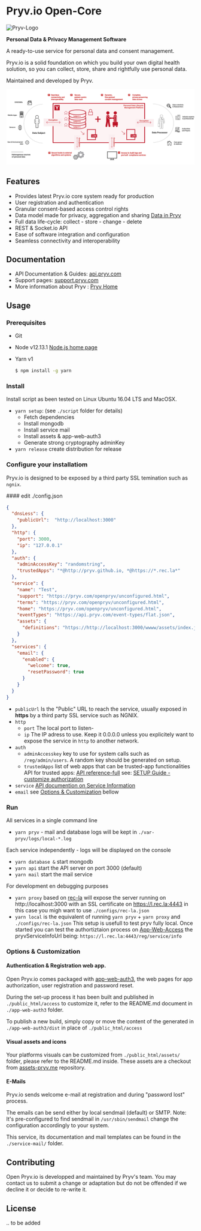 # Pryv.io Open-Core

![Pryv-Logo](https://i0.wp.com/pryv.com/wp-content/uploads/2018/06/logo-data-privacy-management-pryv.png?fit=256%2C100&ssl=1)

**Personal Data & Privacy Management Software**

A ready-to-use service for personal data and consent management.

Pryv.io is a solid foundation on which you build your own digital health solution, so you can collect, store, share and rightfully use personal data.

Maintained and developed by Pryv.

![Solution](assets/pryv.io-ecosystem.jpg)

## Features

- Provides latest Pryv.io core system ready for production
- User registration and authentication
- Granular consent-based access control rights
- Data model made for privacy, aggregation and sharing [Data in Pryv](https://pryv.com/data_in_pryv/)
- Full data life-cycle: collect - store - change - delete
- REST & Socket.io API
- Ease of software integration and configuration
- Seamless connectivity and interoperability

## Documentation

- API Documentation & Guides: [api.pryv.com](https://api.pryv.com)
- Support pages: [support.pryv.com](https://support.pryv.com)
- More information about Pryv : [Pryv Home](https://pryv.com)

## Usage

### Prerequisites

- Git
- Node v12.13.1 [Node.js home page](https://nodejs.org/)
- Yarn v1
  
  ```bash
  $ npm install -g yarn
  ```

### Install

Install script as been tested on Linux Ubuntu 16.04 LTS and MacOSX.

- `yarn setup`: (see `./script` folder for details)
  - Fetch dependencies
  - Install mongodb
  - Install service mail
  - Install assets & app-web-auth3
  - Generate strong cryptography adminKey
- `yarn release` create distribution for release

### Configure your installatiom

Pryv.io is designed to be exposed by a third party SSL temination such as `ngnix`.

#### edit ./config.json

```json
{
  "dnsLess": {
    "publicUrl":  "http://localhost:3000"
  },
  "http": {
    "port": 3000,
    "ip": "127.0.0.1"
  },
  "auth": {
    "adminAccessKey": "randomstring",
    "trustedApps": "*@http://pryv.github.io, *@https://*.rec.la*"
  },
  "service": {
    "name": "Test",
    "support": "https://pryv.com/openpryv/unconfigured.html",
    "terms": "https://pryv.com/openpryv/unconfigured.html",
    "home": "https://pryv.com/openpryv/unconfigured.html",
    "eventTypes": "https://api.pryv.com/event-types/flat.json",
    "assets": {
      "definitions": "https://http://localhost:3000/wwww/assets/index.json"
    }
  },
  "services": {
    "email": {
      "enabled": {
        "welcome": true,
        "resetPassword": true
      }
    }
  }
}
```

- `publicUrl` Is the "Public" URL to reach the service, usually exposed in **https** by a third party SSL service such as NGNIX.
- `http`
  - `port` The local port to listen-
  - `ip` The IP adress to use. Keep it 0.0.0.0 unless you explicitely want to expose the service in `http` to another network.
- `auth`
  - `adminAccesskey` key to use for system calls such as `/reg/admin/users`. A random key should be generated on setup.
  - `trustedApps` list of web apps that can be trusted-app functionalities
     API for trusted apps: [API reference-full](https://api.pryv.com/reference-full/)
    see: [SETUP Guide - customize authorization](https://api.pryv.com/customer-resources/pryv.io-setup/#customize-authorization-registration-and-reset-password-apps)
- `service` [API documention on Service Information](https://api.pryv.com/reference/#service-info)
- `email` see [Options & Customization](#custom-email) bellow

### Run

All services in a single command line

- `yarn pryv`  - mail and database logs will be kept in `./var-pryv/logs/local-*.log`

Each service independently - logs will be displayed on the console

- `yarn database &` start mongodb
- `yarn api` start the API server on port 3000 (default)
- `yarn mail` start the mail service

For development en debugging purposes 

- `yarn proxy` based on [rec-la](https://github.com/pryv/rec-la) will expose the server running on http://localhost:3000 with an SSL certificate on https://l.rec.la:4443 in this case you migh want to use `./configs/rec-la.json` 
- `yarn local` is the equivalent of running `yarn pryv` + `yarn proxy` and `./configs/rec-la.json`
  This setup is usefull to test pryv fully local. Once started you can test the authortiztaion process on [App-Web-Access](http://pryv.github.io/app-web-access/?pryvServiceInfoUrl=https://l.rec.la:4443/reg/service/info) the pryvServiceInfoUrl being: `https://l.rec.la:4443/reg/service/info`

### Options & Customization

#### Authentication & Registration web app.

Open Pryv.io comes packaged with [app-web-auth3](https://github.com/pryv/app-web-auth3), the web pages for app authorization, user registration and password reset.

During the set-up process it has been built and published in `./public_html/access` to customize it, refer to the README.md document in `./app-web-auth3` folder.

To publish a new build, simply copy or move the content of the generated in `./app-web-auth3/dist` in place of `./public_html/access`

#### Visual assets and icons

Your platforms visuals can be customized from `./public_html/assets/` folder, please refer to the README.md inside. These assets are a checkout from [assets-pryv.me](https://github.com/pryv/assets-pryv.me) repository.

#### E-Mails<a name="custom-email"></a>

Pryv.io sends welcome e-mail at registration and during "password lost" process.  

The emails can be send either by local sendmail (default) or SMTP. 
Note: It's pre-configured to find sendmail in `/usr/sbin/sendmail` change the configuration accordingly to your system.

This service, its documentation and mail templates can be found in the `./service-mail/` folder. 

## Contributing

Open Pryv.io is developped and maintained by Pryv's team. You may contact us to submit a change or adaptation but do not be offended if we decline it or decide to re-write it.

## License

.. to be added

